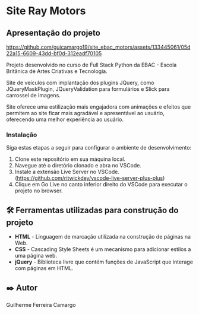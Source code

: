 # Site Ray Motors

## Apresentação do projeto

https://github.com/guicamargo19/site_ebac_motors/assets/133445061/05d22a15-6609-43dd-bf0d-312eadf70105

Projeto desenvolvido no curso de Full Stack Python da EBAC - Escola Britânica de Artes Criativas e Tecnologia.

Site de veículos com implantação dos plugins JQuery, como JQueryMaskPlugin, JQueryValidation para formulários e Slick
para carrossel de imagens.

Site oferece uma estilização mais engajadora com animações e efeitos que permitem ao site ficar mais agradável e
apresentável ao usuário, oferecendo uma melhor experiência ao usuário.

### Instalação

Siga estas etapas a seguir para configurar o ambiente de desenvolvimento:

1. Clone este repositório em sua máquina local.
2. Navegue até o diretório clonado e abra no VSCode.
3. Instale a extensão Live Server no VSCode. (https://github.com/ritwickdey/vscode-live-server-plus-plus)
4. Clique em Go Live no canto inferior direito do VSCode para executar o projeto no browser.

## 🛠️ Ferramentas utilizadas para construção do projeto

* **HTML** - Linguagem de marcação utilizada na construção de páginas na Web.
* **CSS** - Cascading Style Sheets é um mecanismo para adicionar estilos a uma página web.
* **jQuery** - Biblioteca livre que contém funções de JavaScript que interage com páginas em HTML.

## ✒️ Autor

Guilherme Ferreira Camargo
